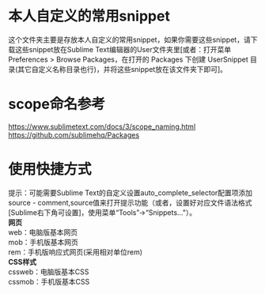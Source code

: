 # 本人自定义的常用snippet  
这个文件夹主要是存放本人自定义的常用snippet，如果你需要这些snippet，请下载这些snippet放在Sublime Text编辑器的User文件夹里[或者：打开菜单 Preferences > Browse Packages，在打开的 Packages 下创建 UserSnippet 目录(其它自定义名称目录也行)，并将这些snippet放在该文件夹下即可]。  
# scope命名参考  
<https://www.sublimetext.com/docs/3/scope_naming.html>  
<https://github.com/sublimehq/Packages>  
# 使用快捷方式  
提示：可能需要Sublime Text的自定义设置auto_complete_selector配置项添加source - comment,source值来打开提示功能（或者，设置好对应文件语法格式[Sublime右下角可设置]，使用菜单“Tools”->“Snippets..."）。  
**网页**  
web：电脑版基本网页  
mob：手机版基本网页  
rem：手机版响应式网页(采用相对单位rem)  
**CSS样式**  
cssweb：电脑版基本CSS  
cssmob：手机版基本CSS  
